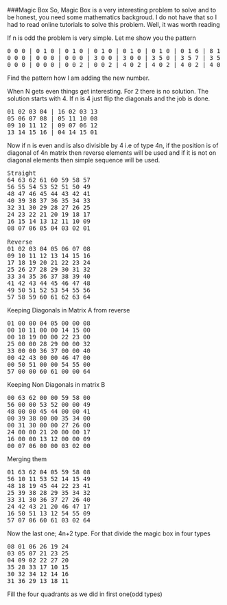###Magic Box
So, Magic Box is a very interesting problem to solve and to be honest, you need some mathematics backgroud.
I do not have that so I had to read online tutorials to solve this problem. Well, it was worth reading

If n is odd the problem is very simple. Let me show you the pattern
<pre>
0 0 0 | 0 1 0 | 0 1 0 | 0 1 0 | 0 1 0 | 0 1 0 | 0 1 6 | 8 1 6 | 8 1 6
0 0 0 | 0 0 0 | 0 0 0 | 3 0 0 | 3 0 0 | 3 5 0 | 3 5 7 | 3 5 7 | 3 5 7
0 0 0 | 0 0 0 | 0 0 2 | 0 0 2 | 4 0 2 | 4 0 2 | 4 0 2 | 4 0 2 | 4 9 2
</pre>
Find the pattern how I am adding the new number.

When N gets even things get interesting. For 2 there is no solution. The solution starts with 4. If n is 4 just flip the diagonals and the job is done.
<pre>
01 02 03 04 | 16 02 03 13
05 06 07 08 | 05 11 10 08
09 10 11 12 | 09 07 06 12
13 14 15 16 | 04 14 15 01
</pre>

Now if n is even and is also divisible by 4 i.e of type 4n, if the position is of diagonal of 4n matrix then reverse elements will be used and if it is not on diagonal elements then simple sequence will be used.
<pre>
Straight
64 63 62 61 60 59 58 57 
56 55 54 53 52 51 50 49 
48 47 46 45 44 43 42 41 
40 39 38 37 36 35 34 33 
32 31 30 29 28 27 26 25 
24 23 22 21 20 19 18 17 
16 15 14 13 12 11 10 09 
08 07 06 05 04 03 02 01
 
Reverse
01 02 03 04 05 06 07 08 
09 10 11 12 13 14 15 16 
17 18 19 20 21 22 23 24 
25 26 27 28 29 30 31 32 
33 34 35 36 37 38 39 40 
41 42 43 44 45 46 47 48 
49 50 51 52 53 54 55 56 
57 58 59 60 61 62 63 64
</pre>

Keeping Diagonals in Matrix A from reverse
<pre>
01 00 00 04 05 00 00 08 
00 10 11 00 00 14 15 00 
00 18 19 00 00 22 23 00 
25 00 00 28 29 00 00 32 
33 00 00 36 37 00 00 40 
00 42 43 00 00 46 47 00 
00 50 51 00 00 54 55 00 
57 00 00 60 61 00 00 64
</pre>

Keeping Non Diagonals in matrix B
<pre>
00 63 62 00 00 59 58 00 
56 00 00 53 52 00 00 49 
48 00 00 45 44 00 00 41 
00 39 38 00 00 35 34 00 
00 31 30 00 00 27 26 00 
24 00 00 21 20 00 00 17 
16 00 00 13 12 00 00 09 
00 07 06 00 00 03 02 00
</pre>

Merging them
<pre>
01 63 62 04 05 59 58 08 
56 10 11 53 52 14 15 49 
48 18 19 45 44 22 23 41 
25 39 38 28 29 35 34 32 
33 31 30 36 37 27 26 40 
24 42 43 21 20 46 47 17 
16 50 51 13 12 54 55 09 
57 07 06 60 61 03 02 64 
</pre>

Now the last one; 4n+2 type. For that divide the magic box in four types
<pre>
08 01 06 26 19 24 
03 05 07 21 23 25 
04 09 02 22 27 20 
35 28 33 17 10 15 
30 32 34 12 14 16 
31 36 29 13 18 11
</pre>
Fill the four quadrants as we did in first one(odd types)